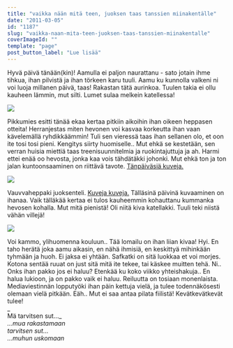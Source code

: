 ```yaml
---
title: "vaikka nään mitä teen, juoksen taas tanssien miinakentälle"
date: "2011-03-05"
id: "1187"
slug: "vaikka-naan-mita-teen-juoksen-taas-tanssien-miinakentalle"
coverImageId: ""
template: "page"
post_button_label: "Lue lisää"
---
```


Hyvä päivä tänään(kin)! Aamulla ei paljon naurattanu - sato jotain ihme tihkua, ihan pilvistä ja ihan törkeen karu tuuli. Aamu ku kunnolla valkeni ni voi luoja millanen päivä, taas! Rakastan tätä aurinkoa. Tuulen takia ei ollu kauheen lämmin, mut silti. Lumet sulaa melkein katellessa!

  

[![](/images/nimet%25C3%25B6n10.png)](https://lh6.googleusercontent.com/-OKIv3sCZ2CM/TXJMP3cQNcI/AAAAAAAAACk/xM3rrIPdBco/s1600/nimet%25C3%25B6n10.png)

  
Pikkumies esitti tänää ekaa kertaa pitkiin aikoihin ihan oikeen heppasen otteita! Herranjestas miten hevonen voi kasvaa korkeutta ihan vaan kävelemällä ryhdikkäämmin! Tuli sen vieressä taas ihan sellanen olo, et oon ite tosi tosi pieni. Kengitys siirty huomiselle.. Mut ehkä se kestetään, sen verran huisia miettiä taas treenisuunnitelmia ja ruokintajuttuja ja ah. Harmi ettei enää oo hevosta, jonka kaa vois tähdätäkki johonki. Mut ehkä ton ja ton jalan kuntoonsaaminen on riittävä tavote. [Tänpäiväsiä kuveja.](http://www.maisaw.otukset.fi/kuvat/2011/Tallit+ja+hevoset/Dedicated+Kemp/5.3.2011/)  
  

[![](/images/nimet%25C3%25B6n11.png)](https://lh3.googleusercontent.com/-3YzQeSji8O0/TXJMQ08J6DI/AAAAAAAAACo/OxpEp1gXZlU/s1600/nimet%25C3%25B6n11.png)

  
Vauvvaheppaki juoksenteli. [Kuveja kuveja.](http://www.maisaw.otukset.fi/kuvat/2011/Tallit+ja+hevoset/Anniinan+talli/5.3.2011/) Tälläsinä päivinä kuvaaminen on ihanaa. Vaik tälläkää kertaa ei tulos kauheemmin kohauttanu kummanka hevosen kohalla. Mut mitä pienistä! Oli niitä kiva katellakki. Tuuli teki niistä vähän villejä!  
  

[![](/images/IMG_2813.png)](https://lh5.googleusercontent.com/-3obKYiUHmic/TXJWm0d7Q_I/AAAAAAAAACw/Xub5Hr3ovmk/s1600/IMG_2813.png)

  
Voi kammo, ylihuomenna kouluun.. Tää lomailu on ihan liian kivaa! Hyi. En taho herätä joka aamu aikasin, en nähä ihmisiä, en keskittyä mihinkään tyhmään ja huoh. Ei jaksa ei yhtään. Safkatki on sitä luokkaa et voi morjes. Kotona sentää ruuat on just sitä mitä ite tekee, tai käskee muitten tehä. Ni.. Onks ihan pakko jos ei haluu? Etenkää ku koko viikko yhteishakuja.. En halua lukioon, ja on pakko vaik ei haluu. Reiluutta on tosiaan monenlaista. Mediaviestinnän lopputyöki ihan päin kettuja vielä, ja tulee todennäkösesti olemaan vielä pitkään. Eäh.. Mut ei saa antaa pilata fiilistä! Kevätkevätkevät tulee!  
_  
Mä tarvitsen sut..._  
_...mua rakastamaan_  
_tarvitsen sut..._  
_...muhun uskomaan_
